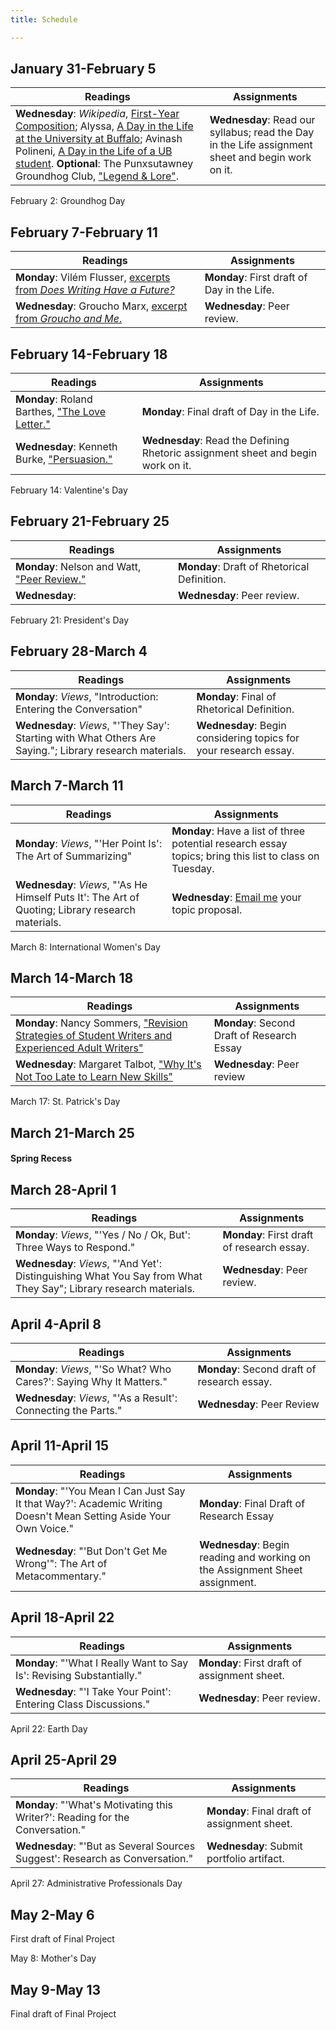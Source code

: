 ```yaml
---
title: Schedule

---
```


## January 31-February 5

Readings    |   Assignments
----|---
**Wednesday**: *Wikipedia*, [First-Year Composition](https://en.wikipedia.org/wiki/First-year_composition); Alyssa, [A Day in the Life at the University at Buffalo](https://www.youtube.com/watch?v=-86PM-9fdgE); Avinash Polineni, [A Day in the Life of a UB student](https://www.youtube.com/watch?v=lMuY4M1SQfs). **Optional**: The Punxsutawney Groundhog Club, ["Legend & Lore"](https://www.groundhog.org/legend-and-lore). | **Wednesday**: Read our syllabus; read the Day in the Life assignment sheet and begin work on it.

February 2: Groundhog Day

## February 7-February 11

Readings    |   Assignments
---|---
**Monday**: Vilém Flusser, [excerpts from *Does Writing Have a Future?*](reading/flusser-writing.pdf) | **Monday**: First draft of Day in the Life.
**Wednesday**: Groucho Marx, [excerpt from *Groucho and Me*.](reading/groucho.pdf) | **Wednesday**: Peer review.

## February 14-February 18

Readings    |   Assignments
---|---
**Monday**: Roland Barthes, ["The Love Letter."](reading/barthes-Love-Letter.pdf) | **Monday**: Final draft of Day in the Life.
**Wednesday**: Kenneth Burke, ["Persuasion."](reading/burke-persuasion.pdf)  | **Wednesday**: Read the Defining Rhetoric assignment sheet and begin work on it.

February 14: Valentine's Day

## February 21-February 25

Readings | Assignments
---|---
**Monday**: Nelson and Watt, ["Peer Review."](reading/nelsonwatt-peer.pdf) | **Monday**: Draft of Rhetorical Definition. 
**Wednesday**: <!-- Wednesday? Need a good definitional reading --> | **Wednesday**: Peer review.

February 21: President's Day

## February 28-March 4

Readings | Assignments
---|---
**Monday**: *Views*, "Introduction: Entering the Conversation" | **Monday**: Final of Rhetorical Definition.
**Wednesday**: *Views*, "'They Say': Starting with What Others Are Saying."; Library research materials. | **Wednesday**: Begin considering topics for your research essay.

<!-- Transition to research essay -->

## March 7-March 11

Readings | Assignments
---|---
**Monday**: *Views*, "'Her Point Is': The Art of Summarizing"| **Monday**: Have a list of three potential research essay topics; bring this list to class on Tuesday.
**Wednesday**: *Views*, "'As He Himself Puts It': The Art of Quoting; Library research materials. | **Wednesday**: [Email me](mailto:sdhelges@buffalo.edu) your topic proposal.

March 8: International Women's Day

## March 14-March 18

Readings | Assignments
---|---
**Monday**: Nancy Sommers, ["Revision Strategies of Student Writers and Experienced Adult Writers"](reading/sommers-revision.pdf) | **Monday**: Second Draft of Research Essay
**Wednesday**: Margaret Talbot, ["Why It's Not Too Late to Learn New Skills"](reading/talbot-skills.pdf) | **Wednesday**: Peer review

March 17: St. Patrick's Day

## March 21-March 25

#### Spring Recess

## March 28-April 1

Readings | Assignments
---|---
**Monday**: *Views*, "'Yes / No / Ok, But': Three Ways to Respond."  | **Monday**: First draft of research essay.
**Wednesday**: *Views*, "'And Yet': Distinguishing What You Say from What They Say"; Library research materials. | **Wednesday**: Peer review.

<!-- Review *Views* reading to-date -->
	
## April 4-April 8

Readings | Assignments
---|---
**Monday**: *Views*, "'So What? Who Cares?': Saying Why It Matters." | **Monday**: Second draft of research essay.
**Wednesday**: *Views*, "'As a Result': Connecting the Parts." | **Wednesday**: Peer Review

## April 11-April 15

Readings | Assignments
---|---
**Monday**: "'You Mean I Can Just Say It that Way?': Academic Writing Doesn't Mean Setting Aside Your Own Voice." | **Monday**: Final Draft of Research Essay
**Wednesday**: "'But Don't Get Me Wrong'": The Art of Metacommentary." | **Wednesday**: Begin reading and working on the Assignment Sheet assignment.

## April 18-April 22

Readings | Assignments
---|---
**Monday**: "'What I Really Want to Say Is': Revising Substantially." | **Monday**: First draft of assignment sheet.
**Wednesday**: "'I Take Your Point': Entering Class Discussions." | **Wednesday**: Peer review.

April 22: Earth Day

## April 25-April 29

Readings | Assignments
---|---
**Monday**: "'What's Motivating this Writer?': Reading for the Conversation." | **Monday**: Final draft of assignment sheet.
**Wednesday**: "'But as Several Sources Suggest': Research as Conversation." | **Wednesday**: Submit portfolio artifact.

April 27: Administrative Professionals Day

## May 2-May 6

<!-- READING?? -->
First draft of Final Project

May 8: Mother's Day

## May 9-May 13

Final draft of Final Project
